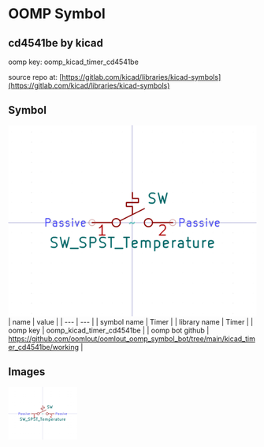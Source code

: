 # OOMP Symbol  
## cd4541be  by kicad  
  
oomp key: oomp_kicad_timer_cd4541be  
  
source repo at: [https://gitlab.com/kicad/libraries/kicad-symbols](https://gitlab.com/kicad/libraries/kicad-symbols)  
## Symbol  
  
[![working.png](working_600.png)](working.png)  
| name | value | 
| --- | --- | 
| symbol name | Timer | 
| library name | Timer | 
| oomp key | oomp_kicad_timer_cd4541be | 
| oomp bot github | https://github.com/oomlout/oomlout_oomp_symbol_bot/tree/main/kicad_timer_cd4541be/working | 
## Images  
  
[![working.png](working_140.png)](working.png)  
